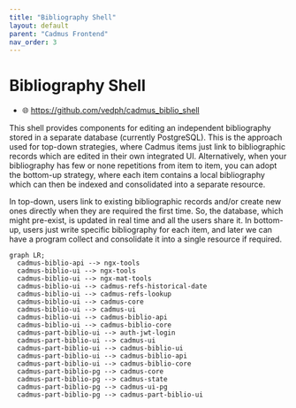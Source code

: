 ```yaml
---
title: "Bibliography Shell" 
layout: default
parent: "Cadmus Frontend"
nav_order: 3
---
```


# Bibliography Shell

- 🌐 <https://github.com/vedph/cadmus_biblio_shell>

This shell provides components for editing an independent bibliography stored in a separate database (currently PostgreSQL). This is the approach used for top-down strategies, where Cadmus items just link to bibliographic records which are edited in their own integrated UI. Alternatively, when your bibliography has few or none repetitions from item to item, you can adopt the bottom-up strategy, where each item contains a local bibliography which can then be indexed and consolidated into a separate resource.

In top-down, users link to existing bibliographic records and/or create new ones directly when they are required the first time. So, the database, which might pre-exist, is updated in real time and all the users share it. In bottom-up, users just write specific bibliography for each item, and later we can have a program collect and consolidate it into a single resource if required.

```mermaid
graph LR;
  cadmus-biblio-api --> ngx-tools
  cadmus-biblio-ui --> ngx-tools
  cadmus-biblio-ui --> ngx-mat-tools
  cadmus-biblio-ui --> cadmus-refs-historical-date
  cadmus-biblio-ui --> cadmus-refs-lookup
  cadmus-biblio-ui --> cadmus-core
  cadmus-biblio-ui --> cadmus-ui
  cadmus-biblio-ui --> cadmus-biblio-api
  cadmus-biblio-ui --> cadmus-biblio-core
  cadmus-part-biblio-ui --> auth-jwt-login
  cadmus-part-biblio-ui --> cadmus-ui
  cadmus-part-biblio-ui --> cadmus-biblio-ui
  cadmus-part-biblio-ui --> cadmus-biblio-api
  cadmus-part-biblio-ui --> cadmus-biblio-core
  cadmus-part-biblio-pg --> cadmus-core
  cadmus-part-biblio-pg --> cadmus-state
  cadmus-part-biblio-pg --> cadmus-ui-pg
  cadmus-part-biblio-pg --> cadmus-part-biblio-ui
```
